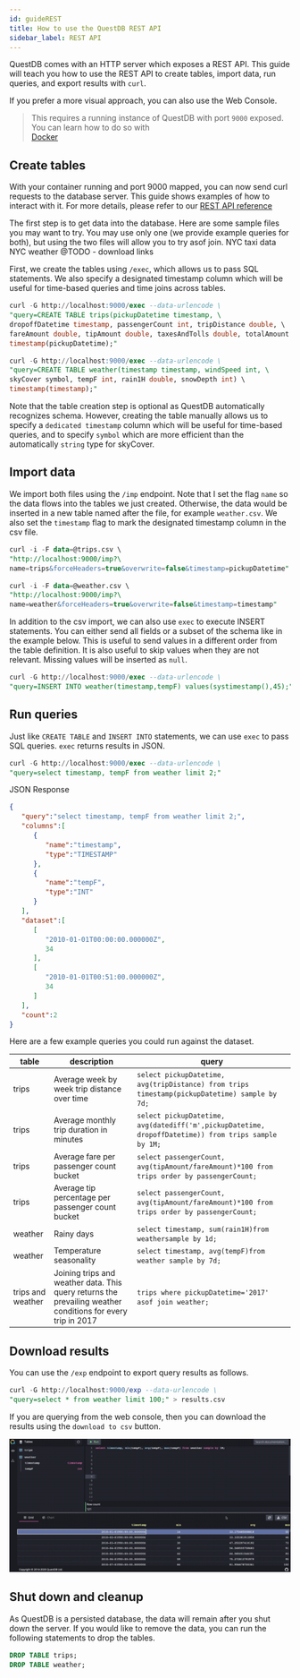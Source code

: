 ```yaml
---
id: guideREST
title: How to use the QuestDB REST API
sidebar_label: REST API
---
```


QuestDB comes with an HTTP server which exposes a REST API. This guide will teach you 
how to use the REST API to create tables, import data, run queries, and export results with `curl`.

If you prefer a more visual approach, you can also use the Web Console.

> This requires a running instance of QuestDB with port `9000` exposed. You can learn how to do so with  
> [Docker](guideDocker.md)


## Create tables
With your container running and port 9000 mapped, you can now send curl requests to the database server. This 
guide shows examples of how to interact with it. For more details, please refer to our [REST API reference](restAPI.md)

The first step is to get data into the database. Here are some sample files you may want to try. You may use only one (we provide example queries for both), but using the two files will allow you to try asof join.
NYC taxi data 
NYC weather 
@TODO - download links


First, we create the tables using `/exec`, which allows us to pass SQL statements. 
We also specify a designated timestamp column which will be useful for time-based queries and time joins across tables.
```sql
curl -G http://localhost:9000/exec --data-urlencode \
"query=CREATE TABLE trips(pickupDatetime timestamp, \
dropoffDatetime timestamp, passengerCount int, tripDistance double, \
fareAmount double, tipAmount double, taxesAndTolls double, totalAmount double) \
timestamp(pickupDatetime);"
```
```sql
curl -G http://localhost:9000/exec --data-urlencode \
"query=CREATE TABLE weather(timestamp timestamp, windSpeed int, \
skyCover symbol, tempF int, rain1H double, snowDepth int) \
timestamp(timestamp);"
```

Note that the table creation step is optional as QuestDB automatically recognizes schema. However, creating the table manually allows us to specify a `dedicated timestamp` column which will be useful for time-based queries, and to specify `symbol` which are more efficient than the automatically `string` type for skyCover. 

## Import data

We import both files using the `/imp` endpoint. Note that I set the flag `name` so the data flows into the tables we just created. Otherwise, the data would be inserted in a new table named after the file, for example `weather.csv`. We also set the `timestamp` flag to mark the designated timestamp column in the csv file.

```sql
curl -i -F data=@trips.csv \
"http://localhost:9000/imp?\
name=trips&forceHeaders=true&overwrite=false&timestamp=pickupDatetime"
```

```sql
curl -i -F data=@weather.csv \
"http://localhost:9000/imp?\
name=weather&forceHeaders=true&overwrite=false&timestamp=timestamp"
```

In addition to the csv import, we can also use `exec` to execute INSERT statements. 
You can either send all fields or a subset of the schema like in the example below. 
This is useful to send values in a different order from the table definition. It is also useful to skip values when they are not relevant. Missing values will be inserted as `null`.

```sql
curl -G http://localhost:9000/exec --data-urlencode \
"query=INSERT INTO weather(timestamp,tempF) values(systimestamp(),45);" 
```

## Run queries
Just like `CREATE TABLE` and `INSERT INTO` statements, we can use `exec` to pass SQL queries.
 `exec` returns results in JSON.
```sql
curl -G http://localhost:9000/exec --data-urlencode \
"query=select timestamp, tempF from weather limit 2;"  
```

JSON Response
```json
{
   "query":"select timestamp, tempF from weather limit 2;",
   "columns":[
      {
         "name":"timestamp",
         "type":"TIMESTAMP"
      },
      {
         "name":"tempF",
         "type":"INT"
      }
   ],
   "dataset":[
      [
         "2010-01-01T00:00:00.000000Z",
         34
      ],
      [
         "2010-01-01T00:51:00.000000Z",
         34
      ]
   ],
   "count":2
}
```          

Here are a few example queries you could run against the dataset.

| table | description | query |
|---|---|---|
|trips|Average week by week trip distance over time |`select pickupDatetime, avg(tripDistance) from trips timestamp(pickupDatetime) sample by 7d;` |
|trips|Average monthly trip duration in minutes |`select pickupDatetime, avg(datediff('m',pickupDatetime, dropoffDatetime)) from trips sample by 1M;` |
|trips|Average fare per passenger count bucket |`select passengerCount, avg(tipAmount/fareAmount)*100 from trips order by passengerCount;` |
|trips|Average tip percentage per passenger count bucket |`select passengerCount, avg(tipAmount/fareAmount)*100 from trips order by passengerCount;` |
|weather|Rainy days |`select timestamp, sum(rain1H)from weathersample by 1d; `|
|weather|Temperature seasonality |`select timestamp, avg(tempF)from weather sample by 7d;` |
|trips and weather|Joining trips and weather data. This query returns the prevailing weather conditions for every trip in 2017 |`trips where pickupDatetime='2017' asof join weather;` |

## Download results
You can use the `/exp` endpoint to export query results as follows.
```sql
curl -G http://localhost:9000/exp --data-urlencode \
"query=select * from weather limit 100;" > results.csv       
```
If you are querying from the web console, then you can download the results using the `download to csv` button.

![download gif](assets/downloadgif.gif)

## Shut down and cleanup
As QuestDB is a persisted database, the data will remain after you shut down the server. 
If you would like to remove the data, you can run the following statements to drop the tables.
```sql
DROP TABLE trips;
DROP TABLE weather;
```